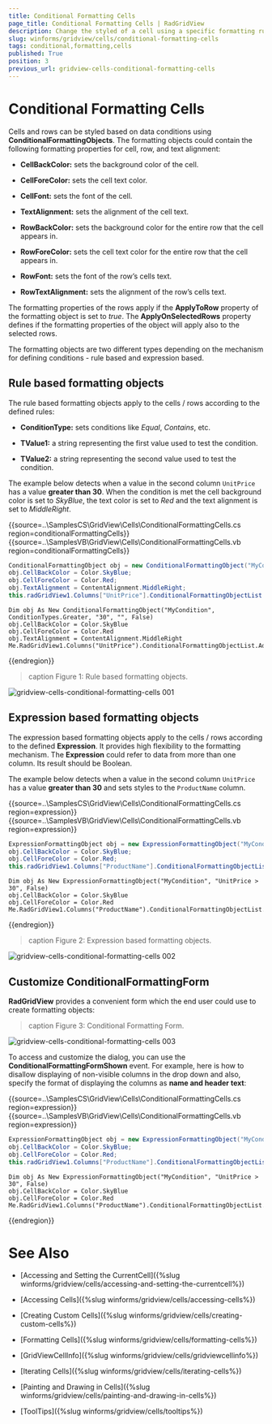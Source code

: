 ```yaml
---
title: Conditional Formatting Cells
page_title: Conditional Formatting Cells | RadGridView
description: Change the styled of a cell using a specific formatting rule (ConditionalFormattingObjects).
slug: winforms/gridview/cells/conditional-formatting-cells
tags: conditional,formatting,cells
published: True
position: 3
previous_url: gridview-cells-conditional-formatting-cells
---
```


# Conditional Formatting Cells

Cells and rows can be styled based on data conditions using __ConditionalFormattingObjects__. The formatting objects could contain the following formatting properties for cell, row, and text alignment:

* __CellBackColor:__ sets the background color of the cell.        

* __CellForeColor:__ sets the cell text color.         

* __CellFont:__ sets the font of the cell.         

* __TextAlignment:__ sets the alignment of the cell text.         

* __RowBackColor:__ sets the background color for the entire row that the cell appears in.         

* __RowForeColor:__ sets the cell text color for the entire row that the cell appears in.         

* __RowFont:__ sets the font of the row’s cells text.         

* __RowTextAlignment:__ sets the alignment of the row’s cells text.
          
The formatting properties of the rows apply if the __ApplyToRow__ property of the formatting object is set to *true*. The __ApplyOnSelectedRows__ property defines if the formatting properties of the object will apply also to the selected rows.      

The formatting objects are two different types depending on the mechanism for defining conditions - rule based and expression based.
      
## Rule based formatting objects

The rule based formatting objects apply to the cells / rows according to the defined rules:

* __ConditionType:__ sets conditions like *Equal*, *Contains*, etc.            

* __TValue1:__ a string representing the first value used to test the condition.            

* __TValue2:__ a string representing the second value used to test the condition.            

The example below detects when a value in the second column `UnitPrice` has a value __greater than 30__. When the condition is met the cell background color is set to *SkyBlue*, the text color is set to *Red* and the text alignment is set to *MiddleRight*.

{{source=..\SamplesCS\GridView\Cells\ConditionalFormattingCells.cs region=conditionalFormattingCells}} 
{{source=..\SamplesVB\GridView\Cells\ConditionalFormattingCells.vb region=conditionalFormattingCells}} 

````C#
ConditionalFormattingObject obj = new ConditionalFormattingObject("MyCondition", ConditionTypes.Greater, "30", "", false);
obj.CellBackColor = Color.SkyBlue;
obj.CellForeColor = Color.Red;
obj.TextAlignment = ContentAlignment.MiddleRight;
this.radGridView1.Columns["UnitPrice"].ConditionalFormattingObjectList.Add(obj);

````
````VB.NET
Dim obj As New ConditionalFormattingObject("MyCondition", ConditionTypes.Greater, "30", "", False)
obj.CellBackColor = Color.SkyBlue
obj.CellForeColor = Color.Red
obj.TextAlignment = ContentAlignment.MiddleRight
Me.RadGridView1.Columns("UnitPrice").ConditionalFormattingObjectList.Add(obj)

````

{{endregion}} 

>caption Figure 1: Rule based formatting objects.

![gridview-cells-conditional-formatting-cells 001](images/gridview-cells-conditional-formatting-cells001.png)

## Expression based formatting objects

The expression based formatting objects apply to the cells / rows according to the defined __Expression__. It provides high flexibility to the formatting mechanism. The __Expression__ could refer to data from more than one column. Its result should be Boolean.
        
The example below detects when a value in the second column `UnitPrice` has a value __greater than 30__ and sets styles to the `ProductName` column.

{{source=..\SamplesCS\GridView\Cells\ConditionalFormattingCells.cs region=expression}} 
{{source=..\SamplesVB\GridView\Cells\ConditionalFormattingCells.vb region=expression}} 

````C#
ExpressionFormattingObject obj = new ExpressionFormattingObject("MyCondition", "UnitPrice > 30", false);
obj.CellBackColor = Color.SkyBlue;
obj.CellForeColor = Color.Red;
this.radGridView1.Columns["ProductName"].ConditionalFormattingObjectList.Add(obj);

````
````VB.NET
Dim obj As New ExpressionFormattingObject("MyCondition", "UnitPrice > 30", False)
obj.CellBackColor = Color.SkyBlue
obj.CellForeColor = Color.Red
Me.RadGridView1.Columns("ProductName").ConditionalFormattingObjectList.Add(obj)

````

{{endregion}} 

>caption Figure 2: Expression based formatting objects.

![gridview-cells-conditional-formatting-cells 002](images/gridview-cells-conditional-formatting-cells002.png)

## Customize ConditionalFormattingForm

__RadGridView__ provides a convenient form which the end user could use to create formatting objects:

>caption Figure 3: Conditional Formatting Form.

![gridview-cells-conditional-formatting-cells 003](images/gridview-cells-conditional-formatting-cells003.png)

To access and customize the dialog, you can use the  __ConditionalFormattingFormShown__ event. For example, here is how to disallow displaying of non-visible columns in the drop down and also, specify the format of displaying the columns as __name and header text__:

{{source=..\SamplesCS\GridView\Cells\ConditionalFormattingCells.cs region=expression}} 
{{source=..\SamplesVB\GridView\Cells\ConditionalFormattingCells.vb region=expression}} 

````C#
ExpressionFormattingObject obj = new ExpressionFormattingObject("MyCondition", "UnitPrice > 30", false);
obj.CellBackColor = Color.SkyBlue;
obj.CellForeColor = Color.Red;
this.radGridView1.Columns["ProductName"].ConditionalFormattingObjectList.Add(obj);

````
````VB.NET
Dim obj As New ExpressionFormattingObject("MyCondition", "UnitPrice > 30", False)
obj.CellBackColor = Color.SkyBlue
obj.CellForeColor = Color.Red
Me.RadGridView1.Columns("ProductName").ConditionalFormattingObjectList.Add(obj)

````

{{endregion}} 



# See Also
* [Accessing and Setting the CurrentCell]({%slug winforms/gridview/cells/accessing-and-setting-the-currentcell%})

* [Accessing Cells]({%slug winforms/gridview/cells/accessing-cells%})

* [Creating Custom Cells]({%slug winforms/gridview/cells/creating-custom-cells%})

* [Formatting Cells]({%slug winforms/gridview/cells/formatting-cells%})

* [GridViewCellInfo]({%slug winforms/gridview/cells/gridviewcellinfo%})

* [Iterating Cells]({%slug winforms/gridview/cells/iterating-cells%})

* [Painting and Drawing in Cells]({%slug winforms/gridview/cells/painting-and-drawing-in-cells%})

* [ToolTips]({%slug winforms/gridview/cells/tooltips%})

